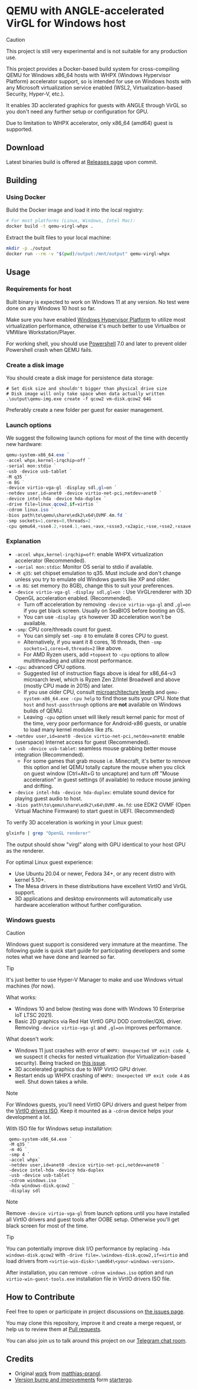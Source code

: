 # QEMU with ANGLE-accelerated VirGL for Windows host

> [!CAUTION]
> This project is still very experimental and is not suitable for any production use.

This project provides a Docker-based build system for cross-compiling QEMU for Windows x86_64 hosts with WHPX (Windows Hypervisor Platform) accelerator support, so is intended for use on Windows hosts with any Microsoft virtualization service enabled (WSL2, Virtualization-based Security, Hyper-V, etc.).

It enables 3D acclerated graphics for guests with ANGLE through VirGL so you don't need any further setup or configuration for GPU.

Due to limitation to WHPX accelerator, only x86_64 (amd64) guest is supported.

## Download

Latest binaries build is offered at [Releases page](https://github.com/Tsuki-Bakery/qemu-virgl-whpx/releases) upon commit.

## Building

### Using Docker

Build the Docker image and load it into the local registry:
   ```bash
   # For most platforms (Linux, Windows, Intel Mac):
   docker build -t qemu-virgl-whpx .
   ```

Extract the built files to your local machine:
   ```bash
   mkdir -p ./output
   docker run --rm -v "$(pwd)/output:/mnt/output" qemu-virgl-whpx
   ```

## Usage

### Requirements for host

Built binary is expected to work on Windows 11 at any version. No test were done on any Windows 10 host so far.

Make sure you have enabled [Windows Hypervisor Platform](https://developer.android.com/studio/run/emulator-acceleration#vm-windows-whpx) to utilize most virtualization performance, otherwise it's much better to use Virtualbox or VMWare Workstation/Player.

For working shell, you should use [Powershell](https://github.com/powershell/powershell/releases) 7.0 and later to prevent older Powershell crash when QEMU fails.

### Create a disk image

You should create a disk image for persistence data storage:

   ```
   # Set disk size and shouldn't bigger than physical drive size
   # Disk image will only take space when data actually written
   .\output\qemu-img.exe create -f qcow2 vm-disk.qcow2 64G
   ```
Preferably create a new folder per guest for easier management.

### Launch options

We suggest the following launch options for most of the time with decently new hardware:

```powershell
qemu-system-x86_64.exe `
-accel whpx,kernel-irqchip=off `
-serial mon:stdio `
-usb -device usb-tablet `
-M q35 `
-m 8G ` 
-device virtio-vga-gl -display sdl,gl=on `
-netdev user,id=anet0 -device virtio-net-pci,netdev=anet0 `
-device intel-hda -device hda-duplex `
-drive file=linux.qcow2,if=virtio `
-cdrom linux.iso `
-bios path\to\qemu\share\edk2\x64\OVMF.4m.fd ` 
-smp sockets=1,cores=8,threads=2 ` 
-cpu qemu64,+sse4.2,+sse4.1,+aes,+avx,+ssse3,+x2apic,+sse,+sse2,+xsave,+acpi,+mmxext,+pdpe1gb,+rdtscp,+pclmulqdq,+cx16,+movbe,+popcnt,+rdrand
```
### Explanation

- `-accel whpx,kernel-irqchip=off`: enable WHPX virtualization accelerator (Recommended).
- `-serial mon:stdio`: Monitor OS serial to stdio if available.
- `-M q35`: set chipset emulation to q35. Must include and don't change unless you try to emulate old Windows guests like XP and older.
- `-m 8G`: set memory (to 8GB), change this to suit your preferences.
- `-device virtio-vga-gl -display sdl,gl=on `: Use VirGLrenderer with 3D OpenGL acceleration enabled. (Recommended).
   - Turn off acceleration by removing `-device virtio-vga-gl` and `,gl=on` if you get black screen. Usually on SeaBIOS before booting an OS.
   - You can use `-display gtk` however 3D acceleration won't be available.
- `-smp`: CPU core/threads count for guest. 
    - You can simply set `-smp 8` to emulate 8 cores CPU to guest. 
    - Alternatively, if you want it 8 cores, 16 threads, then `-smp sockets=1,cores=8,threads=2` like above. 
    - For AMD Ryzen users, add `+topoext` to `-cpu` options to allow multithreading and utilize most performance.
- `-cpu`: advanced CPU options. 
    - Suggested list of instruction flags above is ideal for x86_64-v3 microarch level, which is Ryzen Zen 2/Intel Broadwell and above (mostly CPU made in 2015) and later.
    - If you use older CPU, consult [microarchitecture levels](https://en.wikipedia.org/wiki/X86-64#Microarchitecture_levels) and `qemu-system-x86_64.exe -cpu help` to find those suits your CPU. Note that `host` and `host-passthrough` options are **not** available on Windows builds of QEMU.
    - Leaving `-cpu` option unset will likely result kernel panic for most of the time, very poor performance for Android-x86 guests, or unable to load many kernel modules like zfs.
- `-netdev user,id=anet0 -device virtio-net-pci,netdev=anet0`: enable (userspace) Internet access for guest (Recommended).
- `-usb -device usb-tablet`: seamless mouse grabbing better mouse integration (Recommended). 
    - For some games that grab mouse i.e. Minecraft, it's better to remove this option and let QEMU totally capture the mouse when you click on guest window (Ctrl+Alt+G to uncapture) and turn off "Mouse acceleration" in guest settings (if available) to reduce mouse janking and drifting.
- `-device intel-hda -device hda-duplex`: emulate sound device for playing guest audio to host.
- `-bios path\to\qemu\share\edk2\x64\OVMF.4m.fd`: use EDK2 OVMF (Open Virtual Machine Firmware) to start guest in UEFI. (Recommended)

To verify 3D acceleration is working in your Linux guest:
```bash
glxinfo | grep "OpenGL renderer"
```

The output should show "virgl" along with GPU identical to your host GPU as the renderer.

For optimal Linux guest experience:
- Use Ubuntu 20.04 or newer, Fedora 34+, or any recent distro with kernel 5.10+.
- The Mesa drivers in these distributions have excellent VirtIO and VirGL support.
- 3D applications and desktop environments will automatically use hardware acceleration without further configuration.

### Windows guests

> [!CAUTION]
> Windows guest support is considered very immature at the meantime.
> The following guide is quick start guide for participating developers and some notes what we have done and learned so far.

> [!TIP]
> It's just better to use Hyper-V Manager to make and use Windows virtual machines (for now).

What works:
- Windows 10 and below (testing was done with Windows 10 Enterprise IoT LTSC 2021).
- Basic 2D graphics via Red Hat VirtIO GPU DOD controller/QXL driver. Removing `-device virtio-vga-gl` and `,gl=on` improves performance.

What doesn't work:
- Windows 11 just crashes with error of `WHPX: Unexpected VP exit code 4`, we suspect it checks for nested virtualization (for Virtualization-based security). Being tracked on [this issue](https://gitlab.com/qemu-project/qemu/-/issues/2461).
- 3D accelerated graphics due to WIP VirtIO GPU driver.
- Restart ends up WHPX crashing of `WHPX: Unexpected VP exit code 4` as well. Shut down takes a while.

> [!NOTE]
> For Windows guests, you'll need VirtIO GPU drivers and guest helper from the [VirtIO drivers ISO](https://fedorapeople.org/groups/virt/virtio-win/direct-downloads/). Keep it mounted as a `-cdrom` device helps your development a lot.

With ISO file for Windows setup installation:
   ```
    qemu-system-x86_64.exe `
    -M q35 `
    -m 4G `
    -smp 4 `
    -accel whpx`
    -netdev user,id=anet0 -device virtio-net-pci,netdev=anet0 `
    -device intel-hda -device hda-duplex
    -usb -device usb-tablet `
    -cdrom windows.iso `
    -hda windows-disk.qcow2 `
    -display sdl
   ```

> [!NOTE]
> Remove `-device virtio-vga-gl` from launch options until you have installed all VirtIO drivers and guest tools after OOBE setup. Otherwise you'll get black screen for most of the time.

> [!TIP]
> You can potentially improve disk I/O performance by replacing `-hda windows-disk.qcow2` with `-drive file=.\windows-disk.qcow2,if=virtio` and load drivers from `<virtio-win-disk>:\amd64\<your-windows-version>`.

After installation, you can remove `-cdrom windows.iso` option and run `virtio-win-guest-tools.exe` installation file in VirtIO drivers ISO file.

## How to Contribute

Feel free to open or participate in project discussions on [the issues page](https://github.com/Tsuki-Bakery/qemu-virgl-whpx/issues).

You may clone this repository, improve it and create a merge request, or help us to review them at [Pull requests](https://github.com/Tsuki-Bakery/qemu-virgl-whpx/pulls).

You can also join us to talk around this project on our [Telegram chat room](https://t.me/+Fo64cxKTGnNlZDhl).

## Credits

- Original [work](https://github.com/matthias-prangl/qemu-virgl-winhost) from [matthias-prangl](https://github.com/matthias-prangl).
- [Version bump and improvements](https://github.com/startergo/qemu-virgl-winhost) form [startergo](https://github.com/startergo).